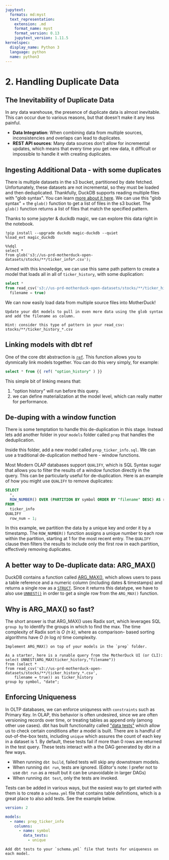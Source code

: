 ```yaml
---
jupytext:
  formats: md:myst
  text_representation:
    extension: .md
    format_name: myst
    format_version: 0.13
    jupytext_version: 1.11.5
kernelspec:
  display_name: Python 3
  language: python
  name: python3
---
```


# 2. Handling Duplicate Data

## The Inevitability of Duplicate Data

In any data warehouse, the presence of duplicate data is almost inevitable. This can occur due to various reasons, but that doesn't make it any less painful.

- **Data Integration**: When combining data from multiple sources, inconsistencies and overlaps can lead to duplicates.
- **REST API sources**: Many data sources don't allow for incremental updates, which means that every time you get new data, it difficult or impossible to handle it with creating duplicates.

## Ingesting Additional Data - with some duplicates

There is multiple datasets in the s3 bucket, partitioned by date fetched. Unfortunately, these datasets are not incremental, so they must be loaded and then deduplicated. Thankfully, DuckDB supports reading multiple files with "glob syntax". You can learn [more about it here](https://duckdb.org/docs/data/multiple_files/overview.html). We can use this "glob syntax" + the `glob()` function to get a list of files in the s3 bucket. The `glob()` function returns a list of files that match the specified pattern.

Thanks to some jupyter & duckdb magic, we can explore this data right in the notebook.

```{code-cell}
!pip install --upgrade duckdb magic-duckdb --quiet
%load_ext magic_duckdb
```

```{code-cell}
%%dql
select * 
from glob('s3://us-prd-motherduck-open-datasets/stocks/**/ticker_info*.csv');
```

Armed with this knowledge, we can use this same path pattern to create a model that loads all in all of `ticker_history`, with some duplication:

```sql
select *
from read_csv('s3://us-prd-motherduck-open-datasets/stocks/**/ticker_history_*.csv',
  filename = true)
```

We can now easily load data from multiple source files into MotherDuck!

```{admonition} Exercise 2.1
Update your dbt models to pull in even more data using the glob syntax and add the filename as column.

Hint: consider this type of pattern in your read_csv: stocks/**/ticker_history_*.csv
```

## Linking models with dbt ref

One of the core dbt abstraction is [`ref`](https://docs.getdbt.com/reference/dbt-jinja-functions/ref). This function allows you to dynmically link models together. You can do this very simply, for example:

```sql
select * from {{ ref( "option_history" ) }}
```

This simple bit of linking means that:
1. "option history" will run before this query.
2. we can define materialization at the model level, which can really matter for performance.

## De-duping with a window function

There is some temptation to handle this de-duplication in this stage. Instead lets add another folder in your `models` folder called `prep` that handles the deduplication.

Inside this folder, add a new model called `prep_ticker_info.sql`. We can use a traditional de-duplication method here - window functions.

Most Modern OLAP databases support `QUALIFY`, which is SQL Syntax sugar that allows you to filter the results of a window function directly in the query. This can be particularly useful for de-duplication. Here is an example of how you might use `QUALIFY` to remove duplicates:

```sql
SELECT
  *,
  ROW_NUMBER() OVER (PARTITION BY symbol ORDER BY "filename" DESC) AS row_num
FROM
  ticker_info
QUALIFY
  row_num = 1;
```

In this example, we partition the data by a unique key and order it by a timestamp. The `ROW_NUMBER()` function assigns a unique number to each row within the partition, starting at 1 for the most recent entry. The `QUALIFY` clause then filters the results to include only the first row in each partition, effectively removing duplicates.

## A better way to De-duplicate data: ARG_MAX()

DuckDB contains a function called [ARG_MAX()](https://duckdb.org/docs/sql/functions/aggregates.html#arg_maxarg-val), which allows users to pass a table reference and a numeric column (including dates & timestamps) and returns a single row as a [`STRUCT`](https://www.w3schools.com/c/c_structs.php). Since it returns this datatype, we have to also use [`UNNEST()`](https://duckdb.org/docs/sql/query_syntax/unnest.html) in order to get a single row from the `ARG_MAX()` function.

## Why is ARG_MAX() so fast?

The short answer is that ARG_MAX() uses Radix sort, which leverages SQL `group by` to identify the groups in which to find the max. The time complexity of Radix sort is _O (n k)_, where as comparison- based sorting algorithms have _O (n_ log _n)_ time complexity. 

```{admonition} Exercise 2.2
Implement ARG_MAX() on top of your models in the `prep` folder.

As a starter, here is a runable query from the MotherDuck UI (or CLI):
select UNNEST(ARG_MAX(ticker_history,"filename")) 
from (select *
from read_csv('s3://us-prd-motherduck-open-datasets/stocks/**/ticker_history_*.csv',
    filename = true)) as ticker_history
group by symbol, "date";
```

## Enforcing Uniqueness

In OLTP databases, we can enforce uniquness with `constraints` such as Primary Key. In OLAP, this behavior is often undesired, since we are often versioning records over time, or treating tables as append only (among other use cases). dbt has built functionality called ["data tests"](https://docs.getdbt.com/docs/build/data-tests) which allow us to check certain conditions after a model is built. There are is handful of out-of-the-box tests, including `unique` which assures the count of each key in a dataset is 1. By default, these tests fail if more than 0 rows are returned in the test query. These tests interact with a the DAG generated by dbt in a few ways.
- When running `dbt build`, failed tests will skip any downstream models.
- When running `dbt run`, tests are ignored. (Editor's note: I prefer not to use `dbt run` as a result but it can be unavoidable in larger DAGs)
- When running `dbt test`, only the tests are invoked.

Tests can be added in various ways, but the easiest way to get started with them is to create a `schema.yml` file that contains table definitions, which is a great place to also add tests. See the example below.

```yaml
version: 2

models:
  - name: prep_ticker_info
    columns:
      - name: symbol
        data_tests:
          - unique
```

```{admonition} Exercise 2.3
Add dbt tests to your `schema.yml` file that tests for uniqueness on each model.
```
